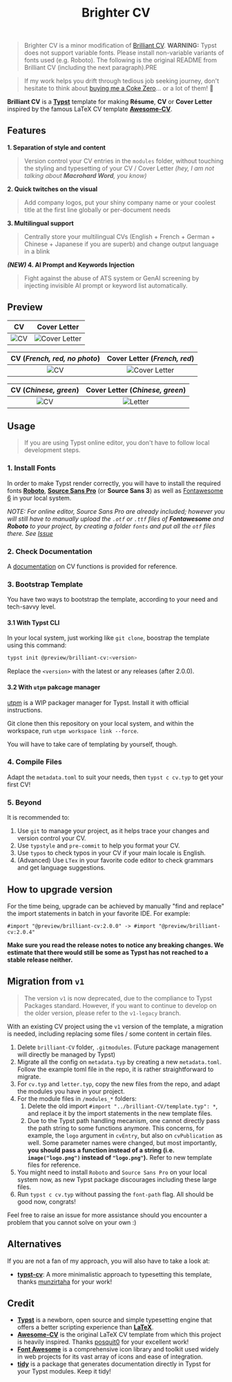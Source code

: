 <h1 align="center">
  Brighter CV
</h1>

<br>

> Brighter CV is a minor modification of [Brilliant CV](https://github.com/yunanwg/brilliant-CV).
> **WARNING:** Typst does not support variable fonts. Please install non-variable variants of fonts used (e.g. Roboto).
> The following is the original README from Brilliant CV (including the next paragraph).PRE

> If my work helps you drift through tedious job seeking journey, don't hesitate to think about [buying me a Coke Zero](https://github.com/sponsors/mintyfrankie)... or a lot of them! 🥤



**Brilliant CV** is a [**Typst**](https://github.com/typst/typst) template for making **Résume**, **CV** or **Cover Letter** inspired by the famous LaTeX CV template [**Awesome-CV**](https://github.com/posquit0/Awesome-CV).

## Features

**1. Separation of style and content**

> Version control your CV entries in the `modules` folder, without touching the styling and typesetting of your CV / Cover Letter _(hey, I am not talking about **Macrohard Word**, you know)_

**2. Quick twitches on the visual**

> Add company logos, put your shiny company name or your coolest title at the first line globally or per-document needs

**3. Multilingual support**

> Centrally store your multilingual CVs (English + French + German + Chinese + Japanese if you are superb) and change output language in a blink

***(NEW)* 4. AI Prompt and Keywords Injection**

> Fight against the abuse of ATS system or GenAI screening by injecting invisible AI prompt or keyword list automatically.

## Preview

|                                                    CV                                                    |                                                    Cover Letter                                                    |
| :------------------------------------------------------------------------------------------------------: | :----------------------------------------------------------------------------------------------------------------: |
| ![CV](https://github.com/mintyfrankie/mintyfrankie/assets/77310871/94f5fb5c-03d0-4912-b6d6-11ee7d27a9a3) | ![Cover Letter](https://github.com/mintyfrankie/brilliant-CV/assets/77310871/b4e74cdd-6b8d-4414-b52f-13cd6ba94315) |

|                                       CV (_French, red, no photo_)                                       |                                            Cover Letter (_French, red_)                                            |
| :------------------------------------------------------------------------------------------------------: | :----------------------------------------------------------------------------------------------------------------: |
| ![CV](https://github.com/mintyfrankie/brilliant-CV/assets/77310871/fed7b66c-728e-4213-aa58-aa26db3b1362) | ![Cover Letter](https://github.com/mintyfrankie/brilliant-CV/assets/77310871/65ca65b0-c0e1-4fe8-b797-8a5e0bea4b1c) |

|                                          CV (_Chinese, green_)                                           |                                       Cover Letter (_Chinese, green_)                                        |
| :------------------------------------------------------------------------------------------------------: | :----------------------------------------------------------------------------------------------------------: |
| ![CV](https://github.com/mintyfrankie/brilliant-CV/assets/77310871/cb9c16f5-8ad7-4256-92fe-089c108d07f5) | ![Letter](https://github.com/mintyfrankie/brilliant-CV/assets/77310871/a5a97be2-87e2-43fe-b605-f862a0d600d7) |


## Usage

> If you are using Typst online editor, you don't have to follow local development steps.

### 1. Install Fonts

In order to make Typst render correctly, you will have to install the required fonts [**Roboto**](https://fonts.google.com/specimen/Roboto), [**Source Sans Pro**](https://fonts.google.com/specimen/Source+Sans+3) (or **Source Sans 3**) as well as [Fontawesome 6](https://fontawesome.com/download) in your local system.

*NOTE: For online editor, Source Sans Pro are already included; however you will still have to manually upload the `.otf` or `.ttf` files of **Fontawesome** and **Roboto** to your project, by creating a folder `fonts` and put all the `otf` files there. See [Issue](https://github.com/typst/webapp-issues/issues/401)*

### 2. Check Documentation

A [documentation](https://mintyfrankie.github.io/brilliant-CV/docs.pdf) on CV functions is provided for reference.

### 3. Bootstrap Template

You have two ways to bootstrap the template, according to your need and tech-savvy level.

#### 3.1 With Typst CLI

In your local system, just working like `git clone`, boostrap the template using this command:

```bash
typst init @preview/brilliant-cv:<version>
```

Replace the `<version>` with the latest or any releases (after 2.0.0).

#### 3.2 With `utpm` pakcage manager

[utpm](https://github.com/Thumuss/utpm) is a WIP packager manager for Typst. Install it with official instructions.

Git clone then this repository on your local system, and within the workspace, run `utpm workspace link --force`.

You will have to take care of templating by yourself, though.

### 4. Compile Files

Adapt the `metadata.toml` to suit your needs, then `typst c cv.typ` to get your first CV!

### 5. Beyond

It is recommended to:

1. Use `git` to manage your project, as it helps trace your changes and version control your CV.
2. Use `typstyle` and `pre-commit` to help you format your CV.
3. Use `typos` to check typos in your CV if your main locale is English.
4. (Advanced) Use `LTex` in your favorite code editor to check grammars and get language suggestions.

## How to upgrade version

For the time being, upgrade can be achieved by manually "find and replace" the import statements in batch in your favorite IDE. For example:

```typst
#import "@preview/brilliant-cv:2.0.0" -> #import "@preview/brilliant-cv:2.0.4"
```

**Make sure you read the release notes to notice any breaking changes. We estimate that there would still be some as Typst has not reached to a stable release neither.**

## Migration from `v1`

> The version `v1` is now deprecated, due to the compliance to Typst Packages standard. However, if you want to continue to develop on the older version, please refer to the `v1-legacy` branch.

With an existing CV project using the `v1` version of the template, a migration is needed, including replacing some files / some content in certain files.

1. Delete `brilliant-CV` folder, `.gitmodules`. (Future package management will directly be managed by Typst)
2. Migrate all the config on `metadata.typ` by creating a new `metadata.toml`. Follow the example toml file in the repo, it is rather straightforward to migrate.
3. For `cv.typ` and `letter.typ`, copy the new files from the repo, and adapt the modules you have in your project.
4. For the module files in `/modules_*` folders:
   1. Delete the old import `#import "../brilliant-CV/template.typ": *`, and replace it by the import statements in the new template files.
   2. Due to the Typst path handling mecanism, one cannot directly pass the path string to some functions anymore. This concerns, for example, the `logo` argument in `cvEntry`, but also on `cvPublication` as well. Some parameter names were changed, but most importantly, **you should pass a function instead of a string (i.e. `image("logo.png")` instead of `"logo.png"`).** Refer to new template files for reference.
5. You might need to install `Roboto` and `Source Sans Pro` on your local system now, as new Typst package discourages including these large files.
6. Run `typst c cv.typ` without passing the `font-path` flag. All should be good now, congrats!

Feel free to raise an issue for more assistance should you encounter a problem that you cannot solve on your own :)

## Alternatives

If you are not a fan of my approach, you will also have to take a look at:

- [**typst-cv**](https://github.com/munzirtaha/typst-cv): A more minimalistic approach to typesetting this template, thanks [munzirtaha](https://github.com/munzirtaha) for your work!

## Credit

- [**Typst**](https://github.com/typst/typst) is a newborn, open source and simple typesetting engine that offers a better scripting experience than [**LaTeX**](https://www.latex-project.org/).
- [**Awesome-CV**](https://github.com/posquit0/Awesome-CV) is the original LaTeX CV template from which this project is heavily inspired. Thanks [posquit0](https://github.com/posquit0) for your excellent work!
- [**Font Awesome**](https://fontawesome.com/) is a comprehensive icon library and toolkit used widely in web projects for its vast array of icons and ease of integration.
- [**tidy**](https://github.com/Mc-Zen/tidy) is a package that generates documentation directly in Typst for your Typst modules. Keep it tidy!
